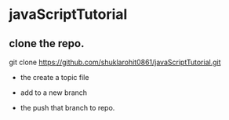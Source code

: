 # javaScriptTutorial

## clone the repo.

 git clone https://github.com/shuklarohit0861/javaScriptTutorial.git

* the create a topic file

* add to a new branch

* the push that branch to repo.
